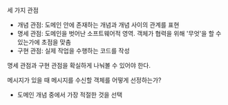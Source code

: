 세 가지 관점

* 개념 관점: 도메인 안에 존재하는 개념과 개념 사이의 관계를 표현
* 명세 관점: 도메인을 벗어난 소프트웨어적 영역. 객체가 협력을 위해 '무엇'을 할 수 있는가에 초점을 맞춤
* 구현 관점: 실제 작업을 수행하는 코드를 작성



명세 관점과 구현 관점을 확실하게 나눠볼 수 있어야 한다.



메시지가 있을 때 메시지를 수신할 객체를 어떻게 선정하는가?

- 도메인 개념 중에서 가장 적절한 것을 선택